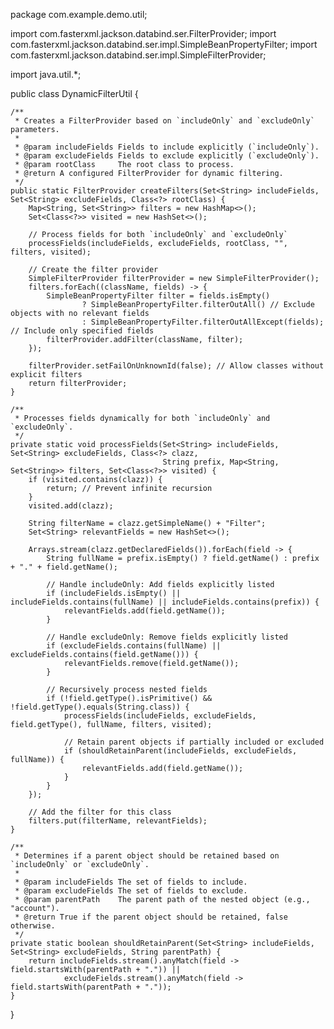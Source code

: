package com.example.demo.util;

import com.fasterxml.jackson.databind.ser.FilterProvider;
import com.fasterxml.jackson.databind.ser.impl.SimpleBeanPropertyFilter;
import com.fasterxml.jackson.databind.ser.impl.SimpleFilterProvider;

import java.util.*;

public class DynamicFilterUtil {

    /**
     * Creates a FilterProvider based on `includeOnly` and `excludeOnly` parameters.
     *
     * @param includeFields Fields to include explicitly (`includeOnly`).
     * @param excludeFields Fields to exclude explicitly (`excludeOnly`).
     * @param rootClass     The root class to process.
     * @return A configured FilterProvider for dynamic filtering.
     */
    public static FilterProvider createFilters(Set<String> includeFields, Set<String> excludeFields, Class<?> rootClass) {
        Map<String, Set<String>> filters = new HashMap<>();
        Set<Class<?>> visited = new HashSet<>();

        // Process fields for both `includeOnly` and `excludeOnly`
        processFields(includeFields, excludeFields, rootClass, "", filters, visited);

        // Create the filter provider
        SimpleFilterProvider filterProvider = new SimpleFilterProvider();
        filters.forEach((className, fields) -> {
            SimpleBeanPropertyFilter filter = fields.isEmpty()
                    ? SimpleBeanPropertyFilter.filterOutAll() // Exclude objects with no relevant fields
                    : SimpleBeanPropertyFilter.filterOutAllExcept(fields); // Include only specified fields
            filterProvider.addFilter(className, filter);
        });

        filterProvider.setFailOnUnknownId(false); // Allow classes without explicit filters
        return filterProvider;
    }

    /**
     * Processes fields dynamically for both `includeOnly` and `excludeOnly`.
     */
    private static void processFields(Set<String> includeFields, Set<String> excludeFields, Class<?> clazz,
                                      String prefix, Map<String, Set<String>> filters, Set<Class<?>> visited) {
        if (visited.contains(clazz)) {
            return; // Prevent infinite recursion
        }
        visited.add(clazz);

        String filterName = clazz.getSimpleName() + "Filter";
        Set<String> relevantFields = new HashSet<>();

        Arrays.stream(clazz.getDeclaredFields()).forEach(field -> {
            String fullName = prefix.isEmpty() ? field.getName() : prefix + "." + field.getName();

            // Handle includeOnly: Add fields explicitly listed
            if (includeFields.isEmpty() || includeFields.contains(fullName) || includeFields.contains(prefix)) {
                relevantFields.add(field.getName());
            }

            // Handle excludeOnly: Remove fields explicitly listed
            if (excludeFields.contains(fullName) || excludeFields.contains(field.getName())) {
                relevantFields.remove(field.getName());
            }

            // Recursively process nested fields
            if (!field.getType().isPrimitive() && !field.getType().equals(String.class)) {
                processFields(includeFields, excludeFields, field.getType(), fullName, filters, visited);

                // Retain parent objects if partially included or excluded
                if (shouldRetainParent(includeFields, excludeFields, fullName)) {
                    relevantFields.add(field.getName());
                }
            }
        });

        // Add the filter for this class
        filters.put(filterName, relevantFields);
    }

    /**
     * Determines if a parent object should be retained based on `includeOnly` or `excludeOnly`.
     *
     * @param includeFields The set of fields to include.
     * @param excludeFields The set of fields to exclude.
     * @param parentPath    The parent path of the nested object (e.g., "account").
     * @return True if the parent object should be retained, false otherwise.
     */
    private static boolean shouldRetainParent(Set<String> includeFields, Set<String> excludeFields, String parentPath) {
        return includeFields.stream().anyMatch(field -> field.startsWith(parentPath + ".")) ||
                excludeFields.stream().anyMatch(field -> field.startsWith(parentPath + "."));
    }
}
